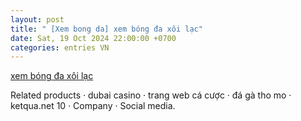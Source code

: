 ```yaml
---
layout: post
title: " [Xem bong da] xem bóng đa xôi lạc"
date: Sat, 19 Oct 2024 22:00:00 +0700
categories: entries VN
---
```

[xem bóng đa xôi lạc](https://hnue.edu.vn/Xiazai/xem-b%C3%B3ng-%C4%91a-x%C3%B4i-l%E1%BA%A1c/)

Related products · dubai casino · trang web cá cược · đá gà tho mo · ketqua.net 10 · Company · Social media.

